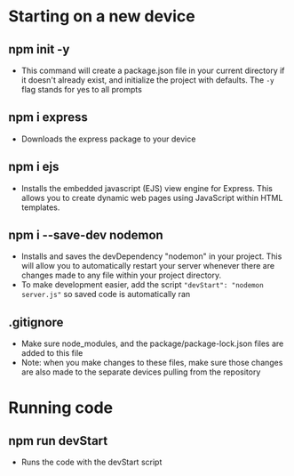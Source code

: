 # Starting on a new device
## npm init -y
* This command will create a package.json file in your current directory if it doesn't already exist, and initialize the project with defaults. The `-y` flag stands for yes to all prompts
## npm i express
* Downloads the express package to your device
## npm i ejs
* Installs the embedded javascript (EJS) view engine for Express. This allows you to create dynamic web pages using JavaScript within HTML templates.
## npm i --save-dev nodemon
* Installs and saves the devDependency "nodemon" in your project. This will allow you to automatically restart your server whenever there are changes made to any file within your project directory.
* To make development easier, add the script `"devStart": "nodemon server.js"` so saved code is automatically ran
## .gitignore
* Make sure node_modules, and the package/package-lock.json files are added to this file
* Note: when you make changes to these files, make sure those changes are also made to the separate devices pulling from the repository
# Running code
## npm run devStart
* Runs the code with the devStart script
